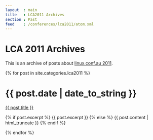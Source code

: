 ```yaml
---
layout  : main
title   : LCA2011 Archives
section : Past
feed    : /conferences/lca2011/atom.xml
---
```


LCA 2011 Archives
=================

This is an archive of posts about [linux.conf.au 2011][lca2011].

[lca2011]: http://lca2011.linux.org.au/

{% for post in site.categories.lca2011 %}
<div class="section list">
  <h1>{{ post.date | date_to_string }}</h1>
  <p class="line">
    <a class="title" href="{{ post.url }}">{{ post.title }}</a>
  </p>
  <p class="excerpt">{% if post.excerpt %}
	{{ post.excerpt }}
  {% else %}
    {{ post.content | html_truncate }}
  {% endif %}</p>
</div>
{% endfor %}